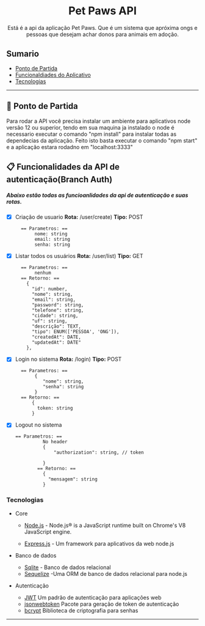 <h1 align="center">
    <img alt="" src="./assets/icon.png">

</h1>

<h1 align="center">Pet Paws API</h1>




<p align="center">Está é a api da aplicação Pet Paws. Que é um sistema que apróxima ongs e pessoas que desejam achar donos para animais em adoção.</p>




## Sumario

<ul>
  <li><a href="#-ponto-de-partida">Ponto de Partida</a></li>
  <li><a href="#-funcionalidades-do-aplicativo">Funcionaldiades do Aplicativo</a></li>
  <li><a href="#-funcionalidades-do-aplicativo">Tecnologias</a></li>
</ul>

---

## 🚀 Ponto de Partida


 Para rodar a API você precisa instalar um ambiente para aplicativos node versão 12 ou superior, tendo em sua maquina ja instalado o node é necessario executar o comando "npm install" para instalar todas as dependecias da aplicação. Feito isto basta executar o comando "npm start" e a aplicação estara rodadno em "localhost:3333"
 




## 📋 Funcionalidades da API de autenticação(Branch Auth)
<h5>Abaixo estão todas as funcioanlidades da api de autenticação e suas rotas.</h5> 

- [X] Criação de usuario
        **Rota:** /user/create)
        __Tipo:__ POST 
            
            
        == Parametros: == 
             nome: string
             email: string
             senha: string
        
- [x] Listar todos os usuários 
        **Rota:** /user/list)
        __Tipo:__ GET 
            
            
        == Parametros: == 
             nenhum
        == Retorno: == 
          {
            "id": number,
            "nome": string,
            "email": string,
            "password": string,
            "telefone": string,
            "cidade": string,
            "uf": string,
            "descrição": TEXT,
            "tipo": ENUM(['PESSOA', 'ONG']),
            "createdAt": DATE,
            "updatedAt": DATE"
          },

  
- [x] Login no sistema 
         **Rota:** /login)
        __Tipo:__ POST 
            
            
        == Parametros: == 
             {
                "nome": string,
                "senha": string
             }
        == Retorno: == 
            {
              token: string 
            }
- [x] Logout no sistema 

      == Parametros: == 
                No header
                {
                    "authorization": string, // token
                    
                }
              == Retorno: == 
                {
                  "mensagem": string
                }
</h1>






### Tecnologias

- Core
  - [Node.js](https://nodejs.org/en/) - Node.js® is a JavaScript runtime built on Chrome's V8 JavaScript engine.

  - [Express.js](https://expressjs.com/) - Um framework para aplicativos da web node.js

- Banco de dados
  - [Sqlite](https://www.sqlite.org/index.html) - Banco de dados relacional
  - [Sequelize](https://sequelize.org) -Uma ORM de banco de dados relacional para node.js

- Autenticação
  - [JWT](https://jwt.io/) Um padrão de autenticação para aplicações web
  - [jsonwebtoken](https://www.npmjs.com/package/jsonwebtoken) Pacote para geração de token de autenticação
  - [bcrypt](https://www.npmjs.com/package/bcrypt) Biblioteca de criptografia para senhas

















---



